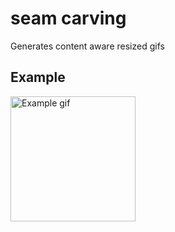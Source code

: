 # seam carving
Generates content aware resized gifs

## Example

<img src="example.gif" alt="Example gif" width="200"/>
